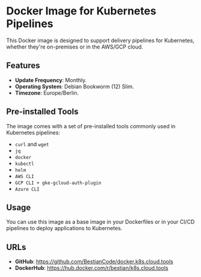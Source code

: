 # Docker Image for Kubernetes Pipelines

This Docker image is designed to support delivery pipelines for Kubernetes, whether they're on-premises or in the AWS/GCP cloud.

## Features

- **Update Frequency**: Monthly.
- **Operating System**: Debian Bookworm (12) Slim.
- **Timezone**: Europe/Berlin.

## Pre-installed Tools

The image comes with a set of pre-installed tools commonly used in Kubernetes pipelines:

- `curl` and `wget`
- `jq`
- `docker`
- `kubectl`
- `helm`
- `AWS CLI`
- `GCP CLI + gke-gcloud-auth-plugin`
- `Azure CLI`

## Usage

You can use this image as a base image in your Dockerfiles or in your CI/CD pipelines to deploy applications to Kubernetes.

## URLs

- **GitHub**: https://github.com/BestianCode/docker.k8s.cloud.tools
- **DockerHub**: https://hub.docker.com/r/bestian/k8s.cloud.tools
